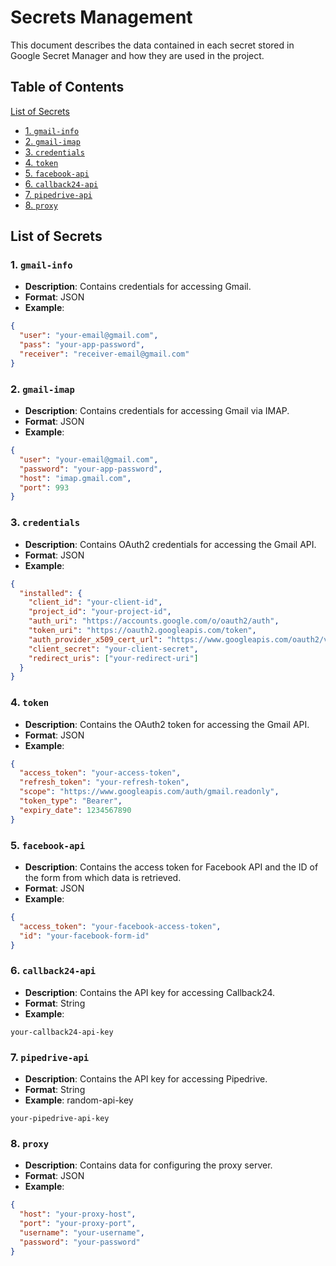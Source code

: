 # Secrets Management

This document describes the data contained in each secret stored in Google Secret Manager and how they are used in the project.

## Table of Contents

[List of Secrets](#list-of-secrets)
   - [1. `gmail-info`](#1-gmail-info)
   - [2. `gmail-imap`](#2-gmail-imap)
   - [3. `credentials`](#3-credentials)
   - [4. `token`](#4-token)
   - [5. `facebook-api`](#5-facebook-api)
   - [6. `callback24-api`](#6-callback24-api)
   - [7. `pipedrive-api`](#7-pipedrive-api)
   - [8. `proxy`](#8-proxy)

## List of Secrets

### 1. `gmail-info`

- **Description**: Contains credentials for accessing Gmail.
- **Format**: JSON
- **Example**:

```json
{
  "user": "your-email@gmail.com",
  "pass": "your-app-password",
  "receiver": "receiver-email@gmail.com"
}
```

### 2. `gmail-imap`

- **Description**: Contains credentials for accessing Gmail via IMAP.
- **Format**: JSON
- **Example**:

```json
{
  "user": "your-email@gmail.com",
  "password": "your-app-password",
  "host": "imap.gmail.com",
  "port": 993
}
```

### 3. `credentials`

- **Description**: Contains OAuth2 credentials for accessing the Gmail API.
- **Format**: JSON
- **Example**:

```json
{
  "installed": {
    "client_id": "your-client-id",
    "project_id": "your-project-id",
    "auth_uri": "https://accounts.google.com/o/oauth2/auth",
    "token_uri": "https://oauth2.googleapis.com/token",
    "auth_provider_x509_cert_url": "https://www.googleapis.com/oauth2/v1/certs",
    "client_secret": "your-client-secret",
    "redirect_uris": ["your-redirect-uri"]
  }
}
```

### 4. `token`

- **Description**: Contains the OAuth2 token for accessing the Gmail API.
- **Format**: JSON
- **Example**:

```json
{
  "access_token": "your-access-token",
  "refresh_token": "your-refresh-token",
  "scope": "https://www.googleapis.com/auth/gmail.readonly",
  "token_type": "Bearer",
  "expiry_date": 1234567890
}
```

### 5. `facebook-api`

- **Description**: Contains the access token for Facebook API and the ID of the form from which data is retrieved.
- **Format**: JSON
- **Example**:

```json
{
  "access_token": "your-facebook-access-token",
  "id": "your-facebook-form-id"
}
```

### 6. `callback24-api`

- **Description**: Contains the API key for accessing Callback24.
- **Format**: String
- **Example**:

```
your-callback24-api-key
```

### 7. `pipedrive-api`

- **Description**: Contains the API key for accessing Pipedrive.
- **Format**: String
- **Example**: random-api-key

```
your-pipedrive-api-key
```

### 8. `proxy`

- **Description**: Contains data for configuring the proxy server.
- **Format**: JSON
- **Example**:

```json
{
  "host": "your-proxy-host",
  "port": "your-proxy-port",
  "username": "your-username",
  "password": "your-password"
}
```
